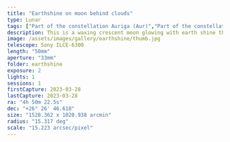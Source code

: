 ```yaml
---
title: "Earthshine on moon behind clouds"
type: Lunar
tags: ["Part of the constellation Auriga (Aur)","Part of the constellation Taurus (Tau)","IC360","The star Elnath","NGC1647","El Nath (β Tau)","112 Tau","The star Tianguan (ζ Tau)","123 Tau","The star Hassaleh","Kabalinan (ι Aur)","3 Aur","The star Atik (ζ Per)","44 Per","The star Aldebaran","Cor Tauri","Parilicium (α Tau)","87 Tau","The star Ain","Oculus Boreus (ε Tau)","74 Tau","The star Al Kumm II (ο2 Ori)","9 Ori","The star Alkalbain III (κ1 Tau)","65 Tau","The star Alkalbain V (υ Tau)","69 Tau","The star τ Tau","94 Tau"]
description: This is a waxing crescent moon glowing with earth shine through a ring of clouds.
image: /assets/images/gallery/earthshine/thumb.jpg
telescope: Sony ILCE-6300
length: "50mm"
aperture: "33mm"
folder: earthshine
exposure: 2
lights: 1
sessions: 1 
firstCapture: 2023-03-28 
lastCapture: 2023-03-28
ra: "4h 50m 22.5s"
dec: "+26° 26' 46.618"
size: "1528.362 x 1020.938 arcmin"
radius: "15.317 deg"
scale: "15.223 arcsec/pixel"
---
```

